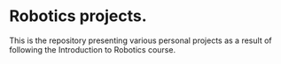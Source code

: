 #  Robotics projects.
  This is the repository presenting various personal projects as a result of following the Introduction to Robotics course.
  
